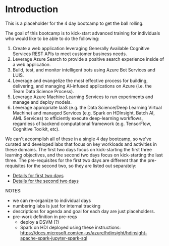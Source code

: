 # Introduction 
This is a placeholder for the 4 day bootcamp to get the ball rolling.

The goal of this bootcamp is to kick-start advanced training for individuals who would like to be able to do the following:

1)	Create a web application leveraging Generally Available Cognitive Services REST APIs to meet customer business needs.
2)	Leverage Azure Search to provide a positive search experience inside of a web application.
3)	Build, test, and monitor intelligent bots using Azure Bot Services and LUIS.
4)	Leverage and evangelize the most effective process for building, delivering, and managing AI-infused applications on Azure (i.e. the Team Data Science Process).
5)	Leverage Azure Machine Learning Services to run experiments and manage and deploy models.
6)	Leverage appropriate IaaS (e.g. the Data Science/Deep Learning Virtual Machine) and managed Services (e.g. Spark on HDInsight, Batch AI, AML Services) to efficiently execute deep-learning workflows, regardless of backend computational framework (e.g. TensorFlow, Cognitive Toolkit, etc).

We can't accomplish all of these in a single 4 day bootcamp, so we've curated and developed labs that focus on key workloads and activities in these domains. The first two days focus on kick-starting the first three learning objectives, and the second two days focus on kick-starting the last three. The pre-requisites for the first two days are different than the pre-requisites for the second two, so they are listed out separately:

- [Details for first two days](day_one_and_two)
- [Details for the second two days](day_three_and_four)

NOTES:
- we can re-organize to individual days
- numbering labs is just for internal tracking
- descriptions for agenda and goal for each day are just placeholders.
- pre-work definition in pre-reqs
    - deploy a DSVM (?)
    - Spark on HDI deployed using these instructions: https://docs.microsoft.com/en-us/azure/hdinsight/hdinsight-apache-spark-jupyter-spark-sql
    
